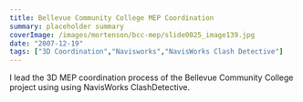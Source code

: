 ```yaml
---
title: Bellevue Community College MEP Coordination
summary: placeholder summary
coverImage: /images/mortenson/bcc-mep/slide0025_image139.jpg
date: "2007-12-19"
tags: ["3D Coordination","Navisworks","NavisWorks Clash Detective"]
---
```


I lead the 3D MEP coordination process of the Bellevue Community College project using using NavisWorks ClashDetective.
